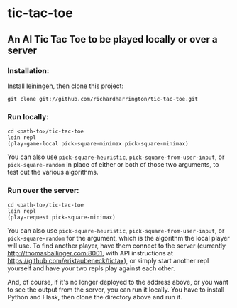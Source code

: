 # tic-tac-toe 

## An AI Tic Tac Toe to be played locally or over a server

### Installation:

Install [leiningen](http://leiningen.org), then clone this project:

    git clone git://github.com/richardharrington/tic-tac-toe.git

### Run locally:

    cd <path-to>/tic-tac-toe
    lein repl
    (play-game-local pick-square-minimax pick-square-minimax)

You can also use `pick-square-heuristic`, `pick-square-from-user-input`, or `pick-square-random` in place of either or both of those two arguments, to test out the various algorithms.

### Run over the server:

    cd <path-to>/tic-tac-toe
    lein repl
    (play-request pick-square-minimax)

You can also use `pick-square-heuristic`, `pick-square-from-user-input`, or `pick-square-random` for the argument, which is the algorithm the local player will use. To find another player, have them connect to the server (currently http://thomasballinger.com:8001, with API instructions at https://github.com/eriktaubeneck/tictax), or simply start another repl yourself and have your two repls play against each other.

And, of course, if it's no longer deployed to the address above, or you want to see the output from the server, you can run it locally. You have to install Python and Flask, then clone the directory above and run it.
